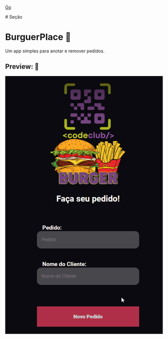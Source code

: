 [Go](#section)

#<a name=“section”><a/> Seção
# BurguerPlace 🍔
Um app simples para anotar e remover pedidos.
## Preview: 👀
![burger_preview](./src/assets/burger_place.gif)
